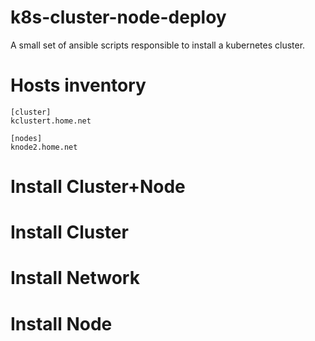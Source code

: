 # k8s-cluster-node-deploy
A small set of ansible scripts responsible to install a kubernetes cluster.

# Hosts inventory

```
[cluster]
kclustert.home.net

[nodes]
knode2.home.net
```

# Install Cluster+Node

# Install Cluster

# Install Network

# Install Node
